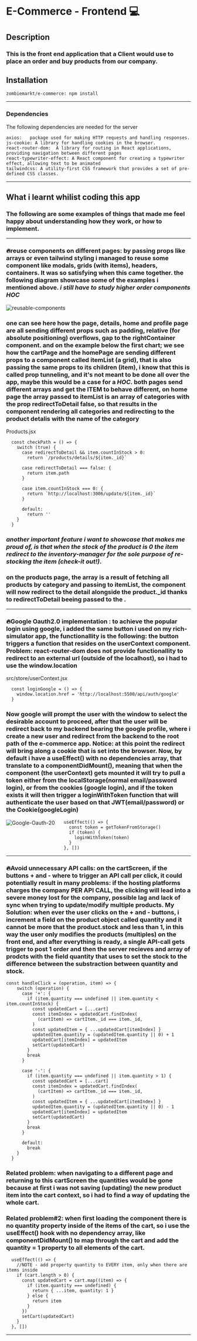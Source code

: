 # E-Commerce - Frontend 💻

## Description

### This is the front end application that a Client would use to place an order and buy products from our company.

## **Installation**

```
zombiemarkt/e-commerce: npm install
```

---

### **Dependencies**

The following dependencies are needed for the server

```
axios:   package used for making HTTP requests and handling responses.
js-cookie: A library for handling cookies in the browser.
react-router-dom:  A library for routing in React applications, providing navigation between different pages
react-typewriter-effect: A React component for creating a typewriter effect, allowing text to be animated
tailwindcss: A utility-first CSS framework that provides a set of pre-defined CSS classes.
```

---

## **What i learnt whilist coding this app**

### The following are some examples of things that made me feel happy about understanding how they work, or how to implement.

---

### 🔥**reuse components on different pages**: by passing props like arrays or even tailwind styling i managed to reuse some component like modals, grids (with items), headers, containers. It was so satisfying when this came together. the following diagram showcase some of the examples i mentioned above. _i still have to study higher order components HOC_

<img src="https://raw.githubusercontent.com/santiagomanso/ZombieMarkt/main/e-commerce/e-commerce_reusable-components.drawio.png"
     alt="reusable-components" />

### one can see here how the page, details, home and profile page are all sending different props such as padding, relative (for absolute positioning) overflows, gap to the rightContainer component. and on the example below the first chart; we see how the cartPage and the homePage are sending different props to a component called itemList (a grid), that is also passing the same props to its children (item), i know that this is called **prop tunneling**, and it's not meant to be done all over the app, maybe this would be a case for a _HOC_. both pages send different arrays and get the ITEM to behave different, on home page the array passed to itemList is an array of categories with the prop redirectToDetail false, so that results in the <Item> component rendering all categories and redirecting to the product detalis with the name of the category

Products.jsx

```
  const checkPath = () => {
    switch (true) {
      case redirectToDetail && item.countInStock > 0:
        return `/products/details/${item._id}`

      case redirectToDetail === false: {
        return item.path
      }

      case item.countInStock === 0: {
        return `http://localhost:3006/update/${item._id}`
      }

      default:
        return ''
    }
  }
```

### _another important feature i want to showcase that makes me proud of, is that when the stock of the product is 0 the item redirect to the inventory-manager for the sole purpose of re-stocking the item (check-it out!)_.

### **on the products page**, the array is a result of fetching all products by category and passing to itemList, the <Item> component will now redirect to the detail alongside the product.\_id thanks to redirectToDetail beeing passed to the <ItemList>.

---

### 🔥**Google Oauth2.0 implementation** : to achieve the popular login using google, i added the same button i used on my rich-simulator app, the functionallity is the following: the button triggers a function that resides on the userContext component. Problem: react-router-dom does not provide functionallity to redirect to an external url (outside of the localhost), so i had to use the window.location

src/store/userContext.jsx

```
  const loginGoogle = () => {
    window.location.href = 'http://localhost:5500/api/auth/google'
  }
```

### Now google will prompt the user with the window to select the desirable account to proceed, after that the user will be redirect back to my backend bearing the google profile, where i create a new user and redirect from the backend to the root path of the e-commerce app. **Notice: at this point the redirect will bring along a cookie that is set into the browser**. Now, by default i have a useEffect() with no dependencies array, that translate to a componentDidMount(), meaning that when the component (the userContext) gets mounted it will try to pull a token either from the localStorage(normal email/password login), or from the cookies (google login), and if the token exists it will then trigger a loginWithToken function that will authenticate the user based on that JWT(email/password) or the Cookie(googleLogin)

<img src="https://raw.githubusercontent.com/santiagomanso/ZombieMarkt/main/FlowChart-Google-Oauth-20.drawio.png"
     alt="Google-Oauth-20"
     style="float: left; margin-right: 10px;" />

```
  useEffect(() => {
    const token = getTokenFromStorage()
    if (token) {
      loginWithToken(token)
    }
  }, [])
```

---

### 🔥**Avoid unnecessary API calls**: on the cartScreen, if the buttons + and - where to trigger an API call per click, it could potentially result in many problems: if the hosting platforms charges the company PER API CALL, the clicking will lead into a **severe money lost** for the company, possible lag and lack of sync when trying to update/modify multiple products. **My Solution**: when ever the user clicks on the + and - buttons, i increment a field on the product object called **quantity** and it cannot be more that the product.stock and less than 1, in this way the user only modifies the products (multiples) on the front end, and after everything is ready, a single API-call gets trigger to post 1 order and then the server recieves and array of prodcts with the field quantity that uses to set the stock to the difference between the substraction between quantity and stock.

```
const handleClick = (operation, item) => {
    switch (operation) {
      case '+': {
        if (item.quantity === undefined || item.quantity < item.countInStock) {
          const updatedCart = [...cart]
          const itemIndex = updatedCart.findIndex(
            (cartItem) => cartItem._id === item._id,
          )
          const updatedItem = { ...updatedCart[itemIndex] }
          updatedItem.quantity = (updatedItem.quantity || 0) + 1
          updatedCart[itemIndex] = updatedItem
          setCart(updatedCart)
        }
        break
      }

      case '-': {
        if (item.quantity === undefined || item.quantity > 1) {
          const updatedCart = [...cart]
          const itemIndex = updatedCart.findIndex(
            (cartItem) => cartItem._id === item._id,
          )
          const updatedItem = { ...updatedCart[itemIndex] }
          updatedItem.quantity = (updatedItem.quantity || 0) - 1
          updatedCart[itemIndex] = updatedItem
          setCart(updatedCart)
        }
        break
      }

      default:
        break
    }
  }
```

### **Related problem**: when navigating to a different page and returning to this cartScreen the quantities would be gone because at first i was not saving (updating) the new product item into the cart context, so i had to find a way of updating the whole cart.

### **Related problem#2**: when first loading the component there is no quantity property inside of the items of the cart, so i use the useEffect() hook with no dependency array, like componentDidMount() to map through the cart and add the quantity = 1 property to all elements of the cart.

```
  useEffect(() => {
    //NOTE - add property quantity to EVERY item, only when there are items inside
    if (cart.length > 0) {
      const updatedCart = cart.map((item) => {
        if (item.quantity === undefined) {
          return { ...item, quantity: 1 }
        } else {
          return item
        }
      })
      setCart(updatedCart)
    }
  }, [])
```

---
